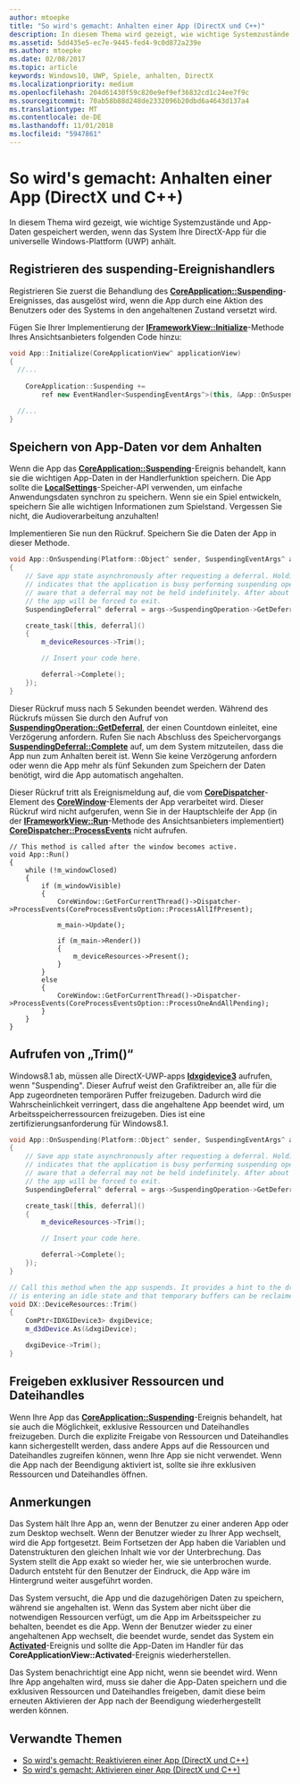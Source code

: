 ```yaml
---
author: mtoepke
title: "So wird's gemacht: Anhalten einer App (DirectX und C++)"
description: In diesem Thema wird gezeigt, wie wichtige Systemzustände und App-Daten gespeichert werden, wenn das System Ihre DirectX-App für die Universelle Windows-Plattform (UWP) anhält.
ms.assetid: 5dd435e5-ec7e-9445-fed4-9c0d872a239e
ms.author: mtoepke
ms.date: 02/08/2017
ms.topic: article
keywords: Windows10, UWP, Spiele, anhalten, DirectX
ms.localizationpriority: medium
ms.openlocfilehash: 204d61430f59c820e9ef9ef36832cd1c24ee7f9c
ms.sourcegitcommit: 70ab58b88d248de2332096b20dbd6a4643d137a4
ms.translationtype: MT
ms.contentlocale: de-DE
ms.lasthandoff: 11/01/2018
ms.locfileid: "5947861"
---
```

# <a name="how-to-suspend-an-app-directx-and-c"></a>So wird's gemacht: Anhalten einer App (DirectX und C++)



In diesem Thema wird gezeigt, wie wichtige Systemzustände und App-Daten gespeichert werden, wenn das System Ihre DirectX-App für die universelle Windows-Plattform (UWP) anhält.

## <a name="register-the-suspending-event-handler"></a>Registrieren des suspending-Ereignishandlers


Registrieren Sie zuerst die Behandlung des [**CoreApplication::Suspending**](https://msdn.microsoft.com/library/windows/apps/br205860)-Ereignisses, das ausgelöst wird, wenn die App durch eine Aktion des Benutzers oder des Systems in den angehaltenen Zustand versetzt wird.

Fügen Sie Ihrer Implementierung der [**IFrameworkView::Initialize**](https://msdn.microsoft.com/library/windows/apps/hh700495)-Methode Ihres Ansichtsanbieters folgenden Code hinzu:

```cpp
void App::Initialize(CoreApplicationView^ applicationView)
{
  //...
  
    CoreApplication::Suspending +=
        ref new EventHandler<SuspendingEventArgs^>(this, &App::OnSuspending);

  //...
}
```

## <a name="save-any-app-data-before-suspending"></a>Speichern von App-Daten vor dem Anhalten


Wenn die App das [**CoreApplication::Suspending**](https://msdn.microsoft.com/library/windows/apps/br205860)-Ereignis behandelt, kann sie die wichtigen App-Daten in der Handlerfunktion speichern. Die App sollte die [**LocalSettings**](https://msdn.microsoft.com/library/windows/apps/br241622)-Speicher-API verwenden, um einfache Anwendungsdaten synchron zu speichern. Wenn sie ein Spiel entwickeln, speichern Sie alle wichtigen Informationen zum Spielstand. Vergessen Sie nicht, die Audioverarbeitung anzuhalten!

Implementieren Sie nun den Rückruf. Speichern Sie die Daten der App in dieser Methode.

```cpp
void App::OnSuspending(Platform::Object^ sender, SuspendingEventArgs^ args)
{
    // Save app state asynchronously after requesting a deferral. Holding a deferral
    // indicates that the application is busy performing suspending operations. Be
    // aware that a deferral may not be held indefinitely. After about five seconds,
    // the app will be forced to exit.
    SuspendingDeferral^ deferral = args->SuspendingOperation->GetDeferral();

    create_task([this, deferral]()
    {
        m_deviceResources->Trim();

        // Insert your code here.

        deferral->Complete();
    });
}
```

Dieser Rückruf muss nach 5 Sekunden beendet werden. Während des Rückrufs müssen Sie durch den Aufruf von [**SuspendingOperation::GetDeferral**](https://msdn.microsoft.com/library/windows/apps/br224690), der einen Countdown einleitet, eine Verzögerung anfordern. Rufen Sie nach Abschluss des Speichervorgangs [**SuspendingDeferral::Complete**](https://msdn.microsoft.com/library/windows/apps/br224685) auf, um dem System mitzuteilen, dass die App nun zum Anhalten bereit ist. Wenn Sie keine Verzögerung anfordern oder wenn die App mehr als fünf Sekunden zum Speichern der Daten benötigt, wird die App automatisch angehalten.

Dieser Rückruf tritt als Ereignismeldung auf, die vom [**CoreDispatcher**](https://msdn.microsoft.com/library/windows/apps/br208211)-Element des [**CoreWindow**](https://msdn.microsoft.com/library/windows/apps/br208225)-Elements der App verarbeitet wird. Dieser Rückruf wird nicht aufgerufen, wenn Sie in der Hauptschleife der App (in der [**IFrameworkView::Run**](https://msdn.microsoft.com/library/windows/apps/hh700505)-Methode des Ansichtsanbieters implementiert) [**CoreDispatcher::ProcessEvents**](https://msdn.microsoft.com/library/windows/apps/br208215) nicht aufrufen.

``` syntax
// This method is called after the window becomes active.
void App::Run()
{
    while (!m_windowClosed)
    {
        if (m_windowVisible)
        {
            CoreWindow::GetForCurrentThread()->Dispatcher->ProcessEvents(CoreProcessEventsOption::ProcessAllIfPresent);

            m_main->Update();

            if (m_main->Render())
            {
                m_deviceResources->Present();
            }
        }
        else
        {
            CoreWindow::GetForCurrentThread()->Dispatcher->ProcessEvents(CoreProcessEventsOption::ProcessOneAndAllPending);
        }
    }
}
```

## <a name="call-trim"></a>Aufrufen von „Trim()“


Windows8.1 ab, müssen alle DirectX-UWP-apps [**Idxgidevice3**](https://msdn.microsoft.com/library/windows/desktop/dn280346) aufrufen, wenn "Suspending". Dieser Aufruf weist den Grafiktreiber an, alle für die App zugeordneten temporären Puffer freizugeben. Dadurch wird die Wahrscheinlichkeit verringert, dass die angehaltene App beendet wird, um Arbeitsspeicherressourcen freizugeben. Dies ist eine zertifizierungsanforderung für Windows8.1.

```cpp
void App::OnSuspending(Platform::Object^ sender, SuspendingEventArgs^ args)
{
    // Save app state asynchronously after requesting a deferral. Holding a deferral
    // indicates that the application is busy performing suspending operations. Be
    // aware that a deferral may not be held indefinitely. After about five seconds,
    // the app will be forced to exit.
    SuspendingDeferral^ deferral = args->SuspendingOperation->GetDeferral();

    create_task([this, deferral]()
    {
        m_deviceResources->Trim();

        // Insert your code here.

        deferral->Complete();
    });
}

// Call this method when the app suspends. It provides a hint to the driver that the app 
// is entering an idle state and that temporary buffers can be reclaimed for use by other apps.
void DX::DeviceResources::Trim()
{
    ComPtr<IDXGIDevice3> dxgiDevice;
    m_d3dDevice.As(&dxgiDevice);

    dxgiDevice->Trim();
}
```

## <a name="release-any-exclusive-resources-and-file-handles"></a>Freigeben exklusiver Ressourcen und Dateihandles


Wenn Ihre App das [**CoreApplication::Suspending**](https://msdn.microsoft.com/library/windows/apps/br205860)-Ereignis behandelt, hat sie auch die Möglichkeit, exklusive Ressourcen und Dateihandles freizugeben. Durch die explizite Freigabe von Ressourcen und Dateihandles kann sichergestellt werden, dass andere Apps auf die Ressourcen und Dateihandles zugreifen können, wenn Ihre App sie nicht verwendet. Wenn die App nach der Beendigung aktiviert ist, sollte sie ihre exklusiven Ressourcen und Dateihandles öffnen.

## <a name="remarks"></a>Anmerkungen


Das System hält Ihre App an, wenn der Benutzer zu einer anderen App oder zum Desktop wechselt. Wenn der Benutzer wieder zu Ihrer App wechselt, wird die App fortgesetzt. Beim Fortsetzen der App haben die Variablen und Datenstrukturen den gleichen Inhalt wie vor der Unterbrechung. Das System stellt die App exakt so wieder her, wie sie unterbrochen wurde. Dadurch entsteht für den Benutzer der Eindruck, die App wäre im Hintergrund weiter ausgeführt worden.

Das System versucht, die App und die dazugehörigen Daten zu speichern, während sie angehalten ist. Wenn das System aber nicht über die notwendigen Ressourcen verfügt, um die App im Arbeitsspeicher zu behalten, beendet es die App. Wenn der Benutzer wieder zu einer angehaltenen App wechselt, die beendet wurde, sendet das System ein [**Activated**](https://msdn.microsoft.com/library/windows/apps/br225018)-Ereignis und sollte die App-Daten im Handler für das **CoreApplicationView::Activated**-Ereignis wiederherstellen.

Das System benachrichtigt eine App nicht, wenn sie beendet wird. Wenn Ihre App angehalten wird, muss sie daher die App-Daten speichern und die exklusiven Ressourcen und Dateihandles freigeben, damit diese beim erneuten Aktivieren der App nach der Beendigung wiederhergestellt werden können.

## <a name="related-topics"></a>Verwandte Themen

* [So wird's gemacht: Reaktivieren einer App (DirectX und C++)](how-to-resume-an-app-directx-and-cpp.md)
* [So wird's gemacht: Aktivieren einer App (DirectX und C++)](how-to-activate-an-app-directx-and-cpp.md)

 

 





